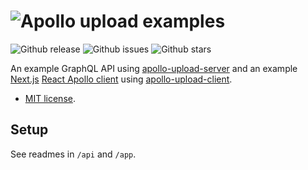 # ![Apollo upload examples](https://cdn.rawgit.com/jaydenseric/apollo-upload-examples/v1.0.1/apollo-upload-logo.svg)

![Github release](https://img.shields.io/github/release/jaydenseric/apollo-upload-examples.svg?style=flat-square) ![Github issues](https://img.shields.io/github/issues/jaydenseric/apollo-upload-examples.svg?style=flat-square) ![Github stars](https://img.shields.io/github/stars/jaydenseric/apollo-upload-examples.svg?style=flat-square)

An example GraphQL API using [apollo-upload-server](https://github.com/jaydenseric/apollo-upload-server) and an example [Next.js](https://github.com/zeit/next.js) [React Apollo client](http://dev.apollodata.com/react) using [apollo-upload-client](https://github.com/jaydenseric/apollo-upload-client).

- [MIT license](https://en.wikipedia.org/wiki/MIT_License).

## Setup

See readmes in `/api` and `/app`.
